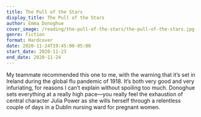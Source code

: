 ```yaml
---
title: The Pull of the Stars
display_title: The Pull of the Stars
author: Emma Donoghue
cover_image: /reading/the-pull-of-the-stars/the-pull-of-the-stars.jpg
genre: Fiction
format: Hardcover
date: 2020-11-24T19:45:00-05:00
start_date: 2020-11-23
end_date: 2020-11-24
---
```


My teammate recommended this one to me, with the warning that it’s set in Ireland during the global flu pandemic of 1918. It’s both very good and very infuriating, for reasons I can’t explain without spoiling too much. Donoghue sets everything at a really high pace—you really feel the exhaustion of central character Julia Power as she wills herself through a relentless couple of days in a Dublin nursing ward for pregnant women.